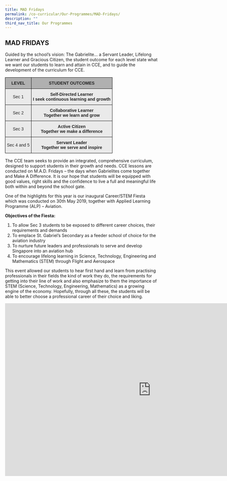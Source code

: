 ```yaml
---
title: MAD Fridays
permalink: /co-curricular/Our-Programmes/MAD-Fridays/
description: ""
third_nav_title: Our Programmes
---
```

## MAD FRIDAYS


Guided by the school’s vision: The Gabrielite… a Servant Leader, Lifelong Learner and Gracious Citizen, the student outcome for each level state what we want our students to learn and attain in CCE, and to guide the development of the curriculum for CCE.

<style type="text/css">
.tg  {border-collapse:collapse;border-spacing:0;}
.tg td{border-color:black;border-style:solid;border-width:1px;font-family:Arial, sans-serif;font-size:14px;
  overflow:hidden;padding:10px 5px;word-break:normal;}
.tg th{border-color:black;border-style:solid;border-width:1px;font-family:Arial, sans-serif;font-size:14px;
  font-weight:normal;overflow:hidden;padding:10px 5px;word-break:normal;}
.tg .tg-n4qt{background-color:#EAEAEA;color:#222;font-weight:bold;text-align:center;vertical-align:top}
.tg .tg-dwlh{background-color:#B0B0B0;color:#222;font-weight:bold;text-align:center;vertical-align:middle}
.tg .tg-ku5w{background-color:#EAEAEA;color:#222;text-align:center;vertical-align:middle}
</style>
<table class="tg">
<thead>
  <tr>
    <th class="tg-dwlh"><span style="color:#222;background-color:#B0B0B0">LEVEL</span></th>
    <th class="tg-dwlh"><span style="color:#222;background-color:#B0B0B0">STUDENT OUTCOMES</span></th>
  </tr>
</thead>
<tbody>
  <tr>
    <td class="tg-ku5w"><span style="color:#222;background-color:#EAEAEA">Sec 1</span></td>
    <td class="tg-n4qt">Self-Directed Learner<br><span style="color:#222;background-color:#EAEAEA">I seek continuous learning and growth</span></td>
  </tr>
  <tr>
    <td class="tg-ku5w"><span style="color:#222;background-color:#EAEAEA">Sec 2</span></td>
    <td class="tg-n4qt">Collaborative Learner<br><span style="color:#222;background-color:#EAEAEA">Together we learn and grow</span></td>
  </tr>
  <tr>
    <td class="tg-ku5w"><span style="color:#222;background-color:#EAEAEA">Sec 3</span></td>
    <td class="tg-n4qt"><span style="color:#222;background-color:#EAEAEA"> </span>Active Citizen<br><span style="color:#222;background-color:#EAEAEA">Together we make a difference</span></td>
  </tr>
  <tr>
    <td class="tg-ku5w"><span style="color:#222;background-color:#EAEAEA"> Sec 4 and 5</span></td>
    <td class="tg-n4qt">Servant Leader<br><span style="color:#222;background-color:#EAEAEA">Together we serve and inspire </span></td>
  </tr>
</tbody>
</table>

The CCE team seeks to provide an integrated, comprehensive curriculum, designed to support students in their growth and needs. CCE lessons are conducted on M.A.D. Fridays – the days when Gabrielites come together and Make A Difference. It is our hope that students will be equipped with good values, right skills and the confidence to live a full and meaningful life both within and beyond the school gate.

One of the highlights for this year is our inaugural Career/STEM Fiesta which was conducted on 30th May 2019, together with Applied Learning Programme (ALP) – Aviation.&nbsp;
  

**Objectives of the Fiesta:**&nbsp;

1. To allow Sec 3 students to be exposed to different career choices, their requirements and demands<br>
2. To emplace St. Gabriel’s Secondary as a feeder school of choice for the aviation industry<br>
3. To nurture future leaders and professionals to serve and develop Singapore into an aviation hub<br>
4. To encourage lifelong learning in Science, Technology, Engineering and Mathematics (STEM) through Flight and Aerospace<br>

This event allowed our students to hear first hand and learn from practising professionals in their fields the kind of work they do, the requirements for getting into their line of work and also emphasize to them the importance of STEM (Science, Technology, Engineering, Mathematics) as a growing engine of the economy. Hopefully, through all these, the students will be able to better choose a professional career of their choice and liking.

<iframe allowfullscreen="true" height="569" width="960" frameborder="0" src="https://docs.google.com/presentation/d/e/2PACX-1vTCcij3L-ay--nbbUhgaRUJLwxOYKYnRj3ujtxNt1gHSaaaW1ujKRQZatsg7IsDYQ7djilnrEZjjkHI/embed?start=false&amp;loop=false&amp;delayms=3000"></iframe>